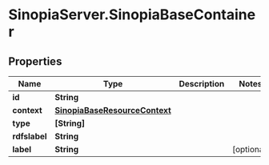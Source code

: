 # SinopiaServer.SinopiaBaseContainer

## Properties
Name | Type | Description | Notes
------------ | ------------- | ------------- | -------------
**id** | **String** |  | 
**context** | [**SinopiaBaseResourceContext**](SinopiaBaseResourceContext.md) |  | 
**type** | **[String]** |  | 
**rdfslabel** | **String** |  | 
**label** | **String** |  | [optional] 


